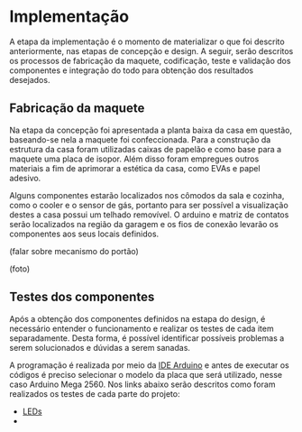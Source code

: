 # Implementação

A etapa da implementação é o momento de materializar o que foi descrito anteriormente, nas etapas de concepção e design. A seguir, serão descritos os processos de fabricação da maquete, codificação, teste e validação dos componentes e integração do todo para obtenção dos resultados desejados. 

## Fabricação da maquete

Na etapa da concepção foi apresentada a planta baixa da casa em questão, baseando-se nela a maquete foi confeccionada. Para a construção da estrutura da casa foram utilizadas caixas de papelão e como base para a maquete uma placa de isopor. Além disso foram empregues outros materiais a fim de aprimorar a estética da casa, como EVAs e papel adesivo.

Alguns componentes estarão localizados nos cômodos da sala e cozinha, como o cooler e o sensor de gás, portanto para ser possível a visualização destes a casa possui um telhado removível. O arduino e matriz de contatos serão localizados na região da garagem e os fios de conexão levarão os componentes aos seus locais definidos.

(falar sobre mecanismo do portão)

(foto)

## Testes dos componentes 

Após a obtenção dos componentes definidos na estapa do design, é necessário entender o funcionamento e realizar os testes de cada item separadamente. Desta forma, é possível identificar possíveis problemas a serem solucionados e dúvidas a serem sanadas.

A programação é realizada por meio da [IDE Arduino](https://www.arduino.cc/en/software) e antes de executar os códigos é preciso selecionar o modelo da placa que será utilizado, nesse caso Arduino Mega 2560. Nos links abaixo serão descritos como foram realizados os testes de cada parte do projeto:

* [LEDs](./Testes/LEDs.md)
* 

